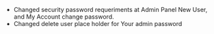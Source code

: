 + Changed security password requeriments at Admin Panel New User, and My Account change password.
+ Changed delete user place holder for Your admin password